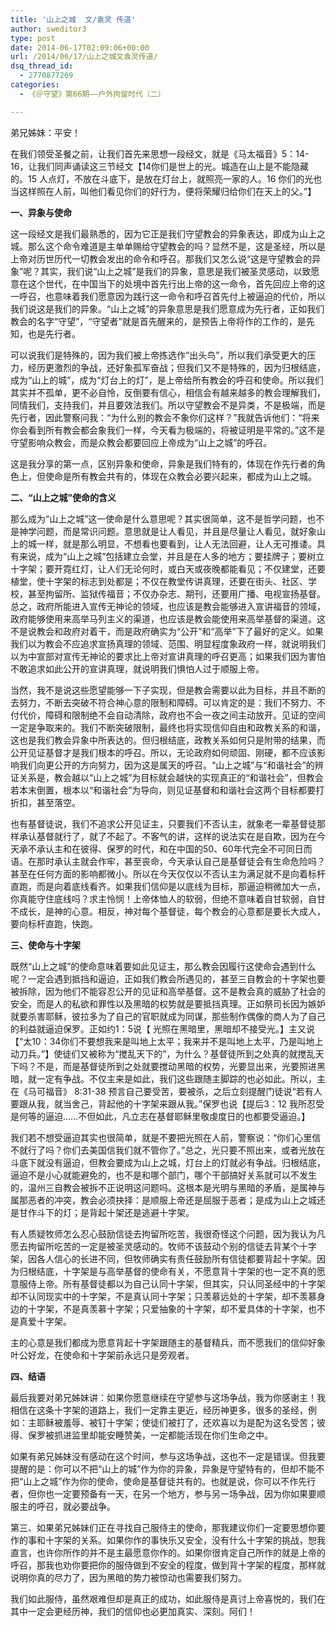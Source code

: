 ```yaml
---
title: '山上之城  文/袁灵 传道'
author: sweditor3
type: post
date: 2014-06-17T02:09:06+00:00
url: /2014/06/17/山上之城文袁灵传道/
dsq_thread_id:
  - 2770877269
categories:
  - 《＠守望》第66期——户外拘留时代（二）

---
```

弟兄姊妹：平安！

在我们领受圣餐之前，让我们首先来思想一段经文，就是《马太福音》5：14-16，让我们同声诵读这三节经文【14你们是世上的光。城造在山上是不能隐藏的。15 人点灯，不放在斗底下，是放在灯台上，就照亮一家的人。16 你们的光也当这样照在人前，叫他们看见你们的好行为，便将荣耀归给你们在天上的父。”】

**一、异象与使命**

这一段经文是我们最熟悉的，因为它正是我们守望教会的异象表达，即成为山上之城。那么这个命令难道是主单单赐给守望教会的吗？显然不是，这是圣经，所以是上帝对历世历代一切教会发出的命令和呼召。那我们又怎么说“这是守望教会的异象”呢？其实，我们说“山上之城”是我们的异象，意思是我们被圣灵感动，以致愿意在这个世代，在中国当下的处境中首先行出上帝的这一命令，首先回应上帝的这一呼召，也意味着我们愿意因为践行这一命令和呼召首先付上被逼迫的代价，所以我们说这是我们的异象。“山上之城”的异象意思是我们愿意成为先行者，正如我们教会的名字“守望”，“守望者”就是首先醒来的，是预告上帝将作的工作的，是先知，也是先行者。

可以说我们是特殊的，因为我们被上帝拣选作“出头鸟”，所以我们承受更大的压力，经历更激烈的争战，还好象孤军奋战；但我们又不是特殊的，因为归根结底，成为“山上的城”，成为“灯台上的灯”，是上帝给所有教会的呼召和使命。所以我们其实并不孤单，更不必自怜，反倒要有信心，相信会有越来越多的教会理解我们，同情我们，支持我们，并且要效法我们。所以守望教会不是异类，不是极端，而是先行者，因此警察问我：“为什么别的教会不象你们这样？”我就告诉他们：“将来你会看到所有教会都会象我们一样，今天看为极端的，将被证明是平常的。”这不是守望影响众教会，而是众教会都要回应上帝成为“山上之城”的呼召。

这是我分享的第一点，区别异象和使命，异象是我们特有的，体现在作先行者的角色上，但使命是所有教会共有的，体现在众教会必要兴起来，都成为山上之城。

**二、“山上之城”使命的含义**

那么成为“山上之城”这一使命是什么意思呢？其实很简单，这不是哲学问题，也不是神学问题，而是常识问题。意思就是让人看见，并且是尽量让人看见，就好象山上的城一样，就是那么明显，不想看也要看到，让人无法回避，让人无可推诿。具有来说，成为“山上之城”包括建立会堂，并且是在人多的地方；要挂牌子；要树立十字架；要开霓红灯，让人们无论何时，或白天或夜晚都能看见；不仅建堂，还要植堂，使十字架的标志到处都是；不仅在教堂传讲真理，还要在街头、社区、学校，甚至拘留所、监狱传福音；不仅办杂志、期刊，还要用广播、电视宣扬基督。总之，政府所能进入宣传无神论的领域，也应该是教会能够进入宣讲福音的领域，政府能够使用来高举马列主义的渠道，也应该是教会能使用来高举基督的渠道。这不是说教会和政府对着干，而是政府确实为“公开”和“高举”下了最好的定义。如果我们以为教会不应追求宣扬真理的领域、范围、明显程度象政府一样，就说明我们以为中宣部对宣传无神论的要求比上帝对宣讲真理的呼召更高；如果我们因为害怕不敢追求如此公开的宣讲真理，就说明我们惧怕人过于顺服上帝。

当然，我不是说这些愿望能够一下子实现，但是教会需要以此为目标，并且不断的去努力，不断去突破不符合神心意的限制和障碍。可以肯定的是：我们不努力、不付代价，障碍和限制绝不会自动清除，政府也不会一夜之间主动放开。见证的空间一定是争取来的。我们不断突破限制，最终也将实现信仰自由和政教关系的和谐，这也是我们教会异象中所表达的。但归根结底，政教关系如何只是附带的结果，而公开见证基督才是我们根本的呼召。所以，无论政府如何顽固、刚硬，都不应该影响我们向更公开的方向努力，因为这是属天的呼召。“山上之城”与“和谐社会”的辨证关系是，教会越以“山上之城”为目标就会越快的实现真正的“和谐社会”，但教会若本末倒置，根本以“和谐社会”为导向，则见证基督和和谐社会这两个目标都要打折扣，甚至落空。

也有基督徒说，我们不追求公开见证主，只要我们不否认主，就象老一辈基督徒那样承认基督就行了，就了不起了。不客气的讲，这样的说法实在是自欺，因为在今天承不承认主和在彼得、保罗的时代，和在中国的50、60年代完全不可同日而语。在那时承认主就会作牢，甚至丧命，今天承认自己是基督徒会有生命危险吗？甚至在任何方面的影响都微小。所以在今天仅仅以不否认主为满足就不是向着标杆直跑，而是向着底线看齐。如果我们信仰是以底线为目标，那逼迫稍微加大一点，你真能守住底线吗？求主怜悯！上帝体恤人的软弱，但绝不意味着自甘软弱，自甘不成长，是神的心意。相反，神对每个基督徒，每个教会的心意都是要长大成人，要向标杆直跑，快跑。

**三、使命与十字架**

既然“山上之城”的使命意味着要如此见证主，那么教会因履行这使命会遇到什么呢？一定会遇到抵挡和逼迫，正如我们教会所遇见的，甚至三自教会的十字架也要被拆除，因为他们不能容忍公开的见证和高举基督。这不是教会真的威胁了社会的安全，而是人的私欲和罪性以及黑暗的权势就是要抵挡真理。正如祭司长因为嫉妒就要杀害耶稣，彼拉多为了自己的官职就成为同谋，那些制作偶像的商人为了自己的利益就逼迫保罗。正如约1：5说【 光照在黑暗里，黑暗却不接受光。】主又说【“太10：34你们不要想我来是叫地上太平；我来并不是叫地上太平，乃是叫地上动刀兵。”】使徒们又被称为“搅乱天下的”，为什么？基督徒所到之处真的就搅乱天下吗？不是，而是基督徒所到之处就要搅动黑暗的权势，光要显出来，光要照进黑暗，就一定有争战。不仅主来是如此，我们这些跟随主脚踪的也必如此。所以，主在《马可福音》 8:31-38 预言自己要受苦，要被杀，之后立刻提醒门徒说“若有人要跟从我，就当舍己，背起他的十字架来跟从我。”保罗也说【提后3：12 我所忍受是何等的逼迫……不但如此，凡立志在基督耶稣里敬虔度日的也都要受逼迫。】

我们若不想受逼迫其实也很简单，就是不要把光照在人前，警察说：“你们心里信不就行了吗？你们去美国信我们就不管你了。”总之，光只要不照出来，或者光放在斗底下就没有逼迫，但教会要成为山上之城，灯台上的灯就必有争战。归根结底，逼迫不是小心就能避免的，也不是和哪个部门，哪个干部搞好关系就可以不发生的，温州三自教会被拆不正说明这问题吗。这根本是光明与黑暗的矛盾，是属神与属那恶者的冲突，教会必须抉择：是顺服上帝还是屈服于恶者；是成为山上之城还是甘作斗下的灯；是背起十架还是逃避十字架。

有人质疑牧师怎么忍心鼓励信徒去拘留所吃苦，我很奇怪这个问题，因为我认为凡愿去拘留所吃苦的一定是被圣灵感动的。牧师不该鼓动个别的信徒去背某个十字架，因各人信心的长进不同，但牧师确实有责任鼓励所有信徒都要背起十字架。因为归根结底，十字架是与高举基督的使命有关，不愿意背十字架的也一定不真的愿意服侍上帝。所有基督徒都以为自己认同十字架，但其实，只认同圣经中的十字架却不认同现实中的十字架，不是真认同十字架；只羡慕远处的十字架，却不羡慕身边的十字架，不是真羡慕十字架；只爱抽象的十字架，却不爱具体的十字架，也不是真爱十字架。

主的心意是我们都成为愿意背起十字架跟随主的基督精兵，而不愿我们的信仰好象叶公好龙，在使命和十字架前永远只是旁观者。

**四、结语**

最后我要对弟兄姊妹讲：如果你愿意继续在守望参与这场争战，我为你感谢主！我相信在这条十字架的道路上，我们一定靠主更近，经历神更多，很多的圣经，例如：主耶稣被羞辱、被钉十字架；使徒们被打了，还欢喜以为是配为这名受苦；彼得、保罗被抓进监里却能安睡赞美，一定都能活现在你们生命之中。

如果有弟兄姊妹没有感动在这个时间，参与这场争战，这也不一定是错误。但我要提醒的是：你可以不把“山上的城”作为你的异象，异象是守望特有的，但却不能不把“山上之城”作为你的使命，使命是基督徒共有的。也就是说，你可以不作先行者，但你也一定要预备有一天，在另一个地方，参与另一场争战，因为你如果要顺服主的呼召，就必要战争。

第三、如果弟兄姊妹们正在寻找自己服侍主的使命，那我建议你们一定要思想你要作的事和十字架的关系。如果你作的事快乐又安全，没有什么十字架的挑战，恕我直言，也许你所作的并不是主最愿意你作的。如果你很肯定自己所作的就是上帝的呼召，那我也劝你要把你的服侍做到不安全的程度，做到背十字架的程度，那样就说明你真的尽力了，因为黑暗的势力被惊动也需要我们努力。

我们如此服侍，虽然艰难但却是真正的成功，如此服侍是真讨上帝喜悦的，我们在其中一定会更经历神，我们的信仰也必更加真实、深刻。阿们！